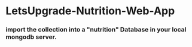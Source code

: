 # LetsUpgrade-Nutrition-Web-App

### import the collection into a "nutrition" Database in your local mongodb server.

